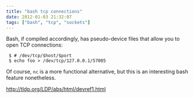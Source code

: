 ```yaml
---
title: "bash tcp connections"
date: 2012-01-03 21:32:07
tags: ["bash", "tcp", "sockets"]
---
```


Bash, if compiled accordingly, has pseudo-device files that allow you to open TCP connections:

```
 $ # /dev/tcp/$host/$port
 $ echo foo > /dev/tcp/127.0.0.1/57005
```
Of course, <code>nc</code> is a more functional alternative, but this is an interesting bash feature nonetheless.

<a href="http://tldp.org/LDP/abs/html/devref1.html">http://tldp.org/LDP/abs/html/devref1.html</a><p>
